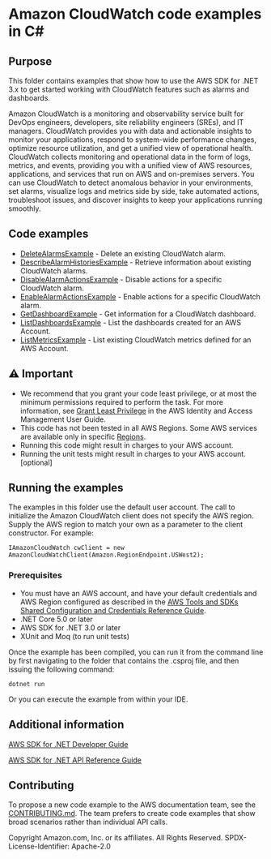 # Amazon CloudWatch code examples in C#

## Purpose

This folder contains examples that show how to use the AWS SDK for .NET 3.x to
get started working with CloudWatch features such as alarms and
dashboards.

Amazon CloudWatch is a monitoring and observability service built for DevOps
engineers, developers, site reliability engineers (SREs), and IT managers.
CloudWatch provides you with data and actionable insights to monitor your
applications, respond to system-wide performance changes, optimize resource
utilization, and get a unified view of operational health. CloudWatch collects
monitoring and operational data in the form of logs, metrics, and events,
providing you with a unified view of AWS resources, applications, and services
that run on AWS and on-premises servers. You can use CloudWatch to detect
anomalous behavior in your environments, set alarms, visualize logs and metrics
side by side, take automated actions, troubleshoot issues, and discover
insights to keep your applications running smoothly.

## Code examples

- [DeleteAlarmsExample](DeleteAlarmsExample/) - Delete an existing CloudWatch alarm.
- [DescribeAlarmHistoriesExample](DescribeAlarmHistoriesExample/) - Retrieve information about existing CloudWatch alarms.
- [DisableAlarmActionsExample](DisableAlarmActionsExample/) - Disable actions for a specific CloudWatch alarm.
- [EnableAlarmActionsExample](EnableAlarmActionsExample/) - Enable actions for a specific CloudWatch alarm.
- [GetDashboardExample](GetDashboardExample/) - Get information for a CloudWatch dashboard.
- [ListDashboardsExample](ListDashboardsExample/) - List the dashboards created for an AWS Account.
- [ListMetricsExample](ListMetricsExample/) - List existing CloudWatch metrics defined for an AWS Account.

## ⚠ Important
- We recommend that you grant your code least privilege, or at most the minimum
  permissions required to perform the task. For more information, see
  [Grant Least Privilege](https://docs.aws.amazon.com/IAM/latest/UserGuide/best-practices.html#grant-least-privilege)
  in the AWS Identity and Access Management User Guide. 
- This code has not been tested in all AWS Regions. Some AWS services are
  available only in specific [Regions](https://aws.amazon.com/about-aws/global-infrastructure/regional-product-services/).
- Running this code might result in charges to your AWS account. 
- Running the unit tests might result in charges to your AWS account. [optional]

## Running the examples

The examples in this folder use the default user account. The call to
initialize the Amazon CloudWatch client does not specify the AWS region. Supply
the AWS region to match your own as a parameter to the client constructor. For
example:

```
IAmazonCloudWatch cwClient = new AmazonCloudWatchClient(Amazon.RegionEndpoint.USWest2);
```

### Prerequisites

- You must have an AWS account, and have your default credentials and AWS Region
  configured as described in the [AWS Tools and SDKs Shared Configuration and
  Credentials Reference Guide](https://docs.aws.amazon.com/credref/latest/refdocs/creds-config-files.html).
- .NET Core 5.0 or later
- AWS SDK for .NET 3.0 or later
- XUnit and Moq (to run unit tests)

Once the example has been compiled, you can run it from the command line by
first navigating to the folder that contains the .csproj file, and then
issuing the following command:

```
dotnet run
```

Or you can execute the example from within your IDE.

## Additional information
[AWS SDK for .NET Developer Guide](https://docs.aws.amazon.com/sdk-for-net/v3/developer-guide/welcome.html)

[AWS SDK for .NET API Reference Guide](https://docs.aws.amazon.com/sdkfornet/v3/apidocs/index.html)

## Contributing

To propose a new code example to the AWS documentation team, see the
[CONTRIBUTING.md](https://github.com/awsdocs/aws-doc-sdk-examples/blob/main/CONTRIBUTING.md).
The team prefers to create code examples that show broad scenarios rather than
individual API calls. 

Copyright Amazon.com, Inc. or its affiliates. All Rights Reserved. SPDX-License-Identifier: Apache-2.0
